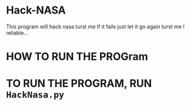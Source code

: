# Hack-NASA
This program will hack nasa turst me if it fails just let it go again turst me I reliable...

# HOW TO RUN THE PROGram
# TO RUN THE PROGRAM, RUN `HackNasa.py`
